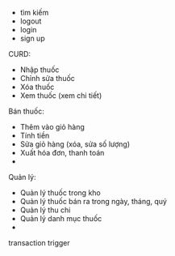 - tìm kiếm
- logout
- login
- sign up

CURD:
- Nhập thuốc
- Chỉnh sửa thuốc
- Xóa thuốc
- Xem thuốc (xem chi tiết)

Bán thuốc:
- Thêm vào giỏ hàng
- Tính tiền
- Sửa giỏ hàng (xóa, sửa số lượng)
- Xuất hóa đơn, thanh toán
-

Quản lý:
- Quản lý thuốc trong kho
- Quản lý thuốc bán ra trong ngày, tháng, quý
- Quản lý thu chi
- Quản lý danh mục thuốc
-
transaction
trigger